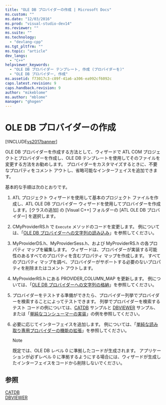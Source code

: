```yaml
---
title: "OLE DB プロバイダーの作成 | Microsoft Docs"
ms.custom: ""
ms.date: "12/03/2016"
ms.prod: "visual-studio-dev14"
ms.reviewer: ""
ms.suite: ""
ms.technology: 
  - "devlang-cpp"
ms.tgt_pltfrm: ""
ms.topic: "article"
dev_langs: 
  - "C++"
helpviewer_keywords: 
  - "OLE DB プロバイダー テンプレート, 作成 (プロバイダーを)"
  - "OLE DB プロバイダー, 作成"
ms.assetid: f73017c3-c89f-41a6-a306-ea992cf6092c
caps.latest.revision: 9
caps.handback.revision: 9
author: "mikeblome"
ms.author: "mblome"
manager: "ghogen"
---
```

# OLE DB プロバイダーの作成
[!INCLUDE[vs2017banner](../../assembler/inline/includes/vs2017banner.md)]

OLE DB プロバイダーを作成する方法として、ウィザードで ATL COM プロジェクトとプロバイダーを作成し、OLE DB テンプレートを使用してそのファイルを変更する方法をお勧めします。  プロバイダーをカスタマイズするときに、不要なプロパティをコメント アウトし、省略可能なインターフェイスを追加できます。  
  
 基本的な手順は次のとおりです。  
  
1.  ATL プロジェクト ウィザードを使用して基本のプロジェクト ファイルを作成し、ATL OLE DB プロバイダー ウィザードを使用してプロバイダーを作成します。\[クラスの追加\] の \[Visual C\+\+\] フォルダーの \[ATL OLE DB プロバイダー\] を選択します。  
  
2.  CMyProviderRS.h で `Execute` メソッドのコードを変更します。  例については、「[OLE DB プロバイダーへの文字列の読み込み](../Topic/Reading%20Strings%20into%20the%20OLE%20DB%20Provider.md)」を参照してください。  
  
3.  MyProviderDS.h、MyProviderSess.h、および MyProviderRS.h の各プロパティ マップを編集します。  ウィザードは、プロバイダーが実装する可能性のあるすべてのプロパティを含むプロパティ マップを作成します。  すべてのプロパティ マップを調べ、プロバイダーがサポートする必要のないプロパティを削除またはコメント アウトします。  
  
4.  MyProviderRS.h にある PROVIDER\_COLUMN\_MAP を更新します。  例については、「[OLE DB プロバイダーへの文字列の格納](../../data/oledb/storing-strings-in-the-ole-db-provider.md)」を参照してください。  
  
5.  プロバイダーをテストする準備ができたら、プロバイダー列挙でプロバイダーを検索することによってテストできます。  列挙でプロバイダーを検索するテスト コードの例については、[CATDB](http://msdn.microsoft.com/ja-jp/003d516b-2bf6-444e-8be5-4ebaa0b66046) サンプルと [DBVIEWER](http://msdn.microsoft.com/ja-jp/07620f99-c347-4d09-9ebc-2459e8049832) サンプル、または「[単純なコンシューマーの実装](../../data/oledb/implementing-a-simple-consumer.md)」の例を参照してください。  
  
6.  必要に応じてインターフェイスを追加します。  例については、「[単純な読み取り専用プロバイダーの機能の拡張](../../data/oledb/enhancing-the-simple-read-only-provider.md)」を参照してください。  
  
    > [!NOTE]
    >  既定では、OLE DB レベル 0 に準拠したコードが生成されます。  アプリケーションが必ずレベル 0 に準拠するようにする場合には、ウィザードが生成したインターフェイスをコードから削除しないでください。  
  
## 参照  
 [CATDB](http://msdn.microsoft.com/ja-jp/003d516b-2bf6-444e-8be5-4ebaa0b66046)   
 [DBVIEWER](http://msdn.microsoft.com/ja-jp/07620f99-c347-4d09-9ebc-2459e8049832)